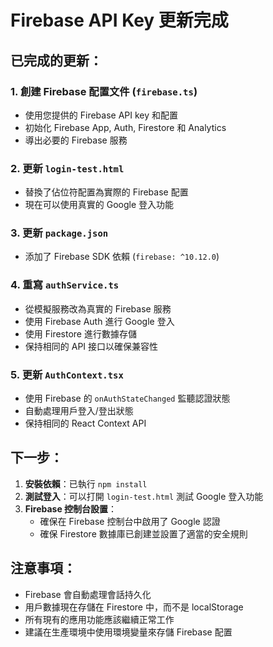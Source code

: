 # Firebase API Key 更新完成

## 已完成的更新：

### 1. 創建 Firebase 配置文件 (`firebase.ts`)
- 使用您提供的 Firebase API key 和配置
- 初始化 Firebase App, Auth, Firestore 和 Analytics
- 導出必要的 Firebase 服務

### 2. 更新 `login-test.html`
- 替換了佔位符配置為實際的 Firebase 配置
- 現在可以使用真實的 Google 登入功能

### 3. 更新 `package.json`
- 添加了 Firebase SDK 依賴 (`firebase: ^10.12.0`)

### 4. 重寫 `authService.ts`
- 從模擬服務改為真實的 Firebase 服務
- 使用 Firebase Auth 進行 Google 登入
- 使用 Firestore 進行數據存儲
- 保持相同的 API 接口以確保兼容性

### 5. 更新 `AuthContext.tsx`
- 使用 Firebase 的 `onAuthStateChanged` 監聽認證狀態
- 自動處理用戶登入/登出狀態
- 保持相同的 React Context API

## 下一步：

1. **安裝依賴**：已執行 `npm install`
2. **測試登入**：可以打開 `login-test.html` 測試 Google 登入功能
3. **Firebase 控制台設置**：
   - 確保在 Firebase 控制台中啟用了 Google 認證
   - 確保 Firestore 數據庫已創建並設置了適當的安全規則

## 注意事項：

- Firebase 會自動處理會話持久化
- 用戶數據現在存儲在 Firestore 中，而不是 localStorage
- 所有現有的應用功能應該繼續正常工作
- 建議在生產環境中使用環境變量來存儲 Firebase 配置
